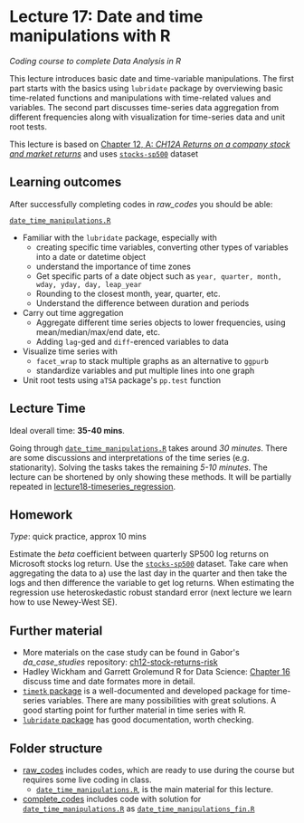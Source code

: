 # Lecture 17: Date and time manipulations with R
*Coding course to complete Data Analysis in R*

This lecture introduces basic date and time-variable manipulations. The first part starts with the basics using `lubridate` package by overviewing basic time-related functions and manipulations with time-related values and variables. The second part discusses time-series data aggregation from different frequencies along with visualization for time-series data and unit root tests.

This lecture is based on [Chapter 12, A: *CH12A Returns on a company stock and market returns*](https://gabors-data-analysis.com/casestudies/#ch12a-returns-on-a-company-stock-and-market-returns) and uses [`stocks-sp500`](https://gabors-data-analysis.com/datasets/#stocks-sp500) dataset

## Learning outcomes
After successfully completing codes in *raw_codes* you should be able:

[`date_time_manipulations.R`](https://github.com/gabors-data-analysis/da-coding-rstats/blob/main/lecture17_dates_n_times/raw_codes/date_time_manipulations.R)
  - Familiar with the `lubridate` package, especially with
    - creating specific time variables, converting other types of variables into a date or datetime object
    - understand the importance of time zones
    - Get specific parts of a date object such as `year, quarter, month, wday, yday, day, leap_year`
    - Rounding to the closest month, year, quarter, etc.
    - Understand the difference between duration and periods
  - Carry out time aggregation
    - Aggregate different time series objects to lower frequencies, using mean/median/max/end date, etc.
    - Adding `lag`-ged and `diff`-erenced variables to data
  - Visualize time series with
    - `facet_wrap` to stack multiple graphs as an alternative to `ggpurb`
    - standardize variables and put multiple lines into one graph   
  - Unit root tests using `aTSA` package's `pp.test` function

## Lecture Time

Ideal overall time: **35-40 mins**.

Going through [`date_time_manipulations.R`](https://github.com/gabors-data-analysis/da-coding-rstats/blob/main/lecture17_dates_n_times/raw_codes/date_time_manipulations.R) takes around *30 minutes*. There are some discussions and interpretations of the time series (e.g. stationarity). Solving the tasks takes the remaining *5-10 minutes*. The lecture can be shortened by only showing these methods. It will be partially repeated in [lecture18-timeseries_regression](https://github.com/gabors-data-analysis/da-coding-rstats/blob/main/lecture18_timeseries_regression).


## Homework

*Type*: quick practice, approx 10 mins

Estimate the *beta* coefficient between quarterly SP500 log returns on Microsoft stocks log return. Use the [`stocks-sp500`](https://gabors-data-analysis.com/datasets/#stocks-sp500) dataset. Take care when aggregating the data to a) use the last day in the quarter and then take the logs and then difference the variable to get log returns. When estimating the regression use heteroskedastic robust standard error (next lecture we learn how to use Newey-West SE).


## Further material

  - More materials on the case study can be found in Gabor's *da_case_studies* repository: [ch12-stock-returns-risk](https://github.com/gabors-data-analysis/da_case_studies/blob/master/ch12-stock-returns-risk/ch12-stock-returns-risk.R)
  - Hadley Wickham and Garrett Grolemund R for Data Science: [Chapter 16](https://r4ds.had.co.nz/dates-and-times.html) discuss time and date formates more in detail.
  - [`timetk` package](https://business-science.github.io/timetk/index.html) is a well-documented and developed package for time-series variables. There are many possibilities with great solutions. A good starting point for further material in time series with R.
  - [`lubridate` package](https://lubridate.tidyverse.org/index.html) has good documentation, worth checking.

## Folder structure
  
  - [raw_codes](https://github.com/gabors-data-analysis/da-coding-rstats/edit/main/lecture17_dates_n_times/raw_codes) includes codes, which are ready to use during the course but requires some live coding in class.
    - [`date_time_manipulations.R`](https://github.com/gabors-data-analysis/da-coding-rstats/blob/main/lecture17_dates_n_times/raw_codes/date_time_manipulations.R), is the main material for this lecture.
  - [complete_codes](https://github.com/gabors-data-analysis/da-coding-rstats/edit/main/lecture17_dates_n_times/complete_codes) includes code with solution for [`date_time_manipulations.R`](https://github.com/gabors-data-analysis/da-coding-rstats/blob/main/lecture17_dates_n_times/raw_codes/date_time_manipulations.R) as [`date_time_manipulations_fin.R`](https://github.com/gabors-data-analysis/da-coding-rstats/blob/main/lecture17_dates_n_times/complete_codes/date_time_manipulations_fin.R)


